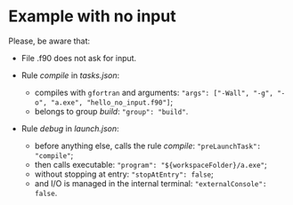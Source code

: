 # Example with no input

Please, be aware that:

- File .f90 does not ask for input.

- Rule _compile_ in _tasks.json_:
  - compiles with `gfortran` and arguments: `"args": ["-Wall", "-g", "-o", "a.exe", "hello_no_input.f90"]`;
  - belongs to group _build_: `"group": "build"`.

- Rule _debug_ in _launch.json_:
  - before anything else, calls the rule _compile_: `"preLaunchTask": "compile"`;
  - then calls executable: `"program": "${workspaceFolder}/a.exe"`;
  - without stopping at entry: `"stopAtEntry": false`;
  - and I/O is managed in the internal terminal: `"externalConsole": false`.